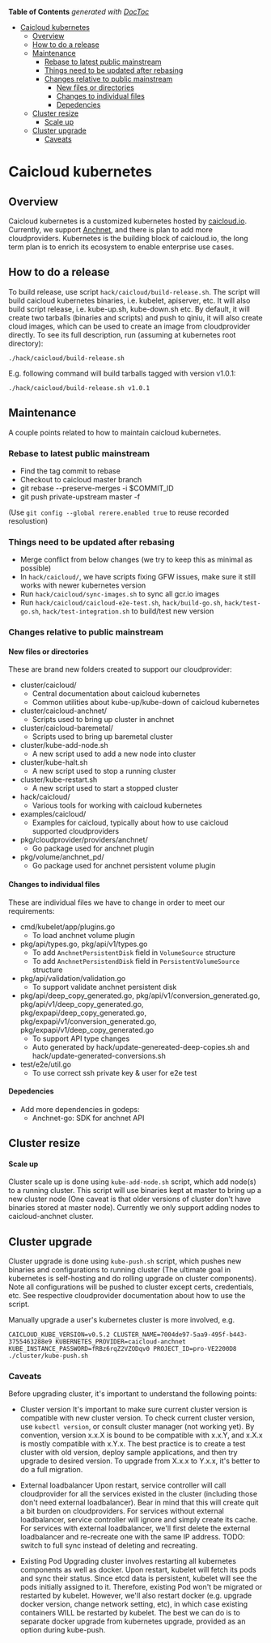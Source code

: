 <!-- START doctoc generated TOC please keep comment here to allow auto update -->
<!-- DON'T EDIT THIS SECTION, INSTEAD RE-RUN doctoc TO UPDATE -->
**Table of Contents**  *generated with [DocToc](https://github.com/thlorenz/doctoc)*

- [Caicloud kubernetes](#caicloud-kubernetes)
  - [Overview](#overview)
  - [How to do a release](#how-to-do-a-release)
  - [Maintenance](#maintenance)
    - [Rebase to latest public mainstream](#rebase-to-latest-public-mainstream)
    - [Things need to be updated after rebasing](#things-need-to-be-updated-after-rebasing)
    - [Changes relative to public mainstream](#changes-relative-to-public-mainstream)
      - [New files or directories](#new-files-or-directories)
      - [Changes to individual files](#changes-to-individual-files)
      - [Depedencies](#depedencies)
  - [Cluster resize](#cluster-resize)
      - [Scale up](#scale-up)
  - [Cluster upgrade](#cluster-upgrade)
    - [Caveats](#caveats)

<!-- END doctoc generated TOC please keep comment here to allow auto update -->

# Caicloud kubernetes

## Overview

Caicloud kubernetes is a customized kubernetes hosted by [caicloud.io](https://caicloud.io). Currently, we support [Anchnet](http://cloud.51idc.com/),
and there is plan to add more cloudproviders. Kubernetes is the building block of caicloud.io, the long term plan is to enrich its ecosystem to enable
enterprise use cases.

## How to do a release

To build release, use script `hack/caicloud/build-release.sh`. The script will build caicloud kubernetes binaries, i.e. kubelet, apiserver, etc. It
will also build script release, i.e. kube-up.sh, kube-down.sh etc. By default, it will create two tarballs (binaries and scripts) and push to qiniu,
it will also create cloud images, which can be used to create an image from cloudprovider directly. To see its full description, run (assuming at
kubernetes root directory):
```
./hack/caicloud/build-release.sh
```

E.g. following command will build tarballs tagged with version v1.0.1:
```
./hack/caicloud/build-release.sh v1.0.1
```

## Maintenance

A couple points related to how to maintain caicloud kubernetes.

### Rebase to latest public mainstream

* Find the tag commit to rebase
* Checkout to caicloud master branch
* git rebase --preserve-merges -i $COMMIT_ID
* git push private-upstream master -f

(Use `git config --global rerere.enabled true` to reuse recorded resolustion)

### Things need to be updated after rebasing

* Merge conflict from below changes (we try to keep this as minimal as possible)
* In `hack/caicloud/`, we have scripts fixing GFW issues, make sure it still works with newer kubernetes version
* Run `hack/caicloud/sync-images.sh` to sync all gcr.io images
* Run `hack/caicloud/caicloud-e2e-test.sh`, `hack/build-go.sh`, `hack/test-go.sh`, `hack/test-integration.sh` to build/test new version

### Changes relative to public mainstream

#### New files or directories

These are brand new folders created to support our cloudprovider:
* cluster/caicloud/
  * Central documentation about caicloud kubernetes
  * Common utilities about kube-up/kube-down of caicloud kubernetes
* cluster/caicloud-anchnet/
  * Scripts used to bring up cluster in anchnet
* cluster/caicloud-baremetal/
  * Scripts used to bring up baremetal cluster
* cluster/kube-add-node.sh
  * A new script used to add a new node into cluster
* cluster/kube-halt.sh
  * A new script used to stop a running cluster
* cluster/kube-restart.sh
  * A new script used to start a stopped cluster
* hack/caicloud/
  * Various tools for working with caicloud kubernetes
* examples/caicloud/
  * Examples for caicloud, typically about how to use caicloud supported cloudproviders
* pkg/cloudprovider/providers/anchnet/
  * Go package used for anchnet plugin
* pkg/volume/anchnet_pd/
  * Go package used for anchnet persistent volume plugin

#### Changes to individual files

These are individual files we have to change in order to meet our requirements:
* cmd/kubelet/app/plugins.go
  * To load anchnet volume plugin
* pkg/api/types.go, pkg/api/v1/types.go
  * To add `AnchnetPersistentDisk` field in `VolumeSource` structure
  * To add `AnchnetPersistendDisk` field in `PersistentVolumeSource` structure
* pkg/api/validation/validation.go
  * To support validate anchnet persistent disk
* pkg/api/deep_copy_generated.go, pkg/api/v1/conversion_generated.go, pkg/api/v1/deep_copy_generated.go, pkg/expapi/deep_copy_generated.go, pkg/expapi/v1/conversion_generated.go, pkg/expapi/v1/deep_copy_generated.go
  * To support API type changes
  * Auto generated by hack/update-genereated-deep-copies.sh and hack/update-generated-conversions.sh
* test/e2e/util.go
  * To use correct ssh private key & user for e2e test

#### Depedencies

* Add more dependencies in godeps:
  * Anchnet-go: SDK for anchnet API

## Cluster resize

#### Scale up

Cluster scale up is done using `kube-add-node.sh` script, which add node(s) to a running cluster. This script will use binaries kept at master to
bring up a new cluster node (One caveat is that older versions of cluster don't have binaries stored at master node). Currently we only support adding
nodes to caicloud-anchnet cluster.

## Cluster upgrade

Cluster upgrade is done using `kube-push.sh` script, which pushes new binaries and configurations to running cluster (The ultimate goal in kubernetes
is self-hosting and do rolling upgrade on cluster components). Note all configurations will be pushed to cluster except certs, credentials, etc. See
respective cloudprovider documentation about how to use the script.

Manually upgrade a user's kubernetes cluster is more involved, e.g.
```
CAICLOUD_KUBE_VERSION=v0.5.2 CLUSTER_NAME=7004de97-5aa9-495f-b443-3755463288e9 KUBERNETES_PROVIDER=caicloud-anchnet KUBE_INSTANCE_PASSWORD=fRBz6rqZ2VZODqv0 PROJECT_ID=pro-VE2200D8 ./cluster/kube-push.sh
```

### Caveats

Before upgrading cluster, it's important to understand the following points:

- Cluster version
  It's important to make sure current cluster version is compatible with new cluster version. To check current cluster version, use `kubectl version`,
  or consult cluster manager (not working yet). By convention, version x.x.X is bound to be compatible with x.x.Y, and x.X.x is mostly compatible with
  x.Y.x. The best practice is to create a test cluster with old version, deploy sample applications, and then try upgrade to desired version. To upgrade
  from X.x.x to Y.x.x, it's better to do a full migration.

- External loadbalancer
  Upon restart, service controller will call cloudprovider for all the services existed in the cluster (including those don't need external loadbalancer).
  Bear in mind that this will create quit a bit burden on cloudproviders. For services without external loadbalancer, service controller will ignore and
  simply create its cache. For services with external loadbalancer, we'll first delete the external loadbalancer and re-recreate one with the same IP
  address. TODO: switch to full sync instead of deleting and recreating.

- Existing Pod
  Upgrading cluster involves restarting all kubernetes components as well as docker. Upon restart, kubelet will fetch its pods and sync their status.
  Since etcd data is persistent, kubelet will see the pods initially assigned to it. Therefore, existing Pod won't be migrated or restarted by kubelet.
  However, we'll also restart docker (e.g. upgrade docker version, change network setting, etc), in which case existing containers WILL be restarted by
  kubelet. The best we can do is to separate docker upgrade from kubernetes upgrade, provided as an option during kube-push.
